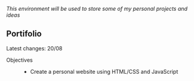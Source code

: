 </body>
  <p><i>This environment will be used to store some of my personal projects and ideas</i></p> 
  <h2>Portifolio</h2>
  <p>Latest changes: 20/08</p>
  <dl>
    <dt>Objectives</dt>
      <dd>
        <ul>
          <li>Create a personal website using HTML/CSS and JavaScript</li>
        </ul>
      </dd>
  </dl>
